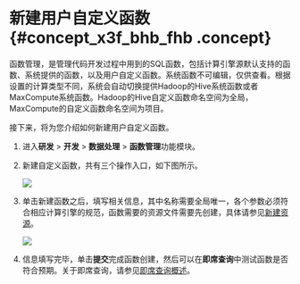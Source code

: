 # 新建用户自定义函数 {#concept_x3f_bhb_fhb .concept}

函数管理，是管理代码开发过程中用到的SQL函数，包括计算引擎源默认支持的函数、系统提供的函数，以及用户自定义函数。系统函数不可编辑，仅供查看。根据设置的计算类型不同，系统会自动切换提供Hadoop的Hive系统函数或者MaxCompute系统函数。Hadoop的Hive自定义函数命名空间为全局，MaxCompute的自定义函数命名空间为项目。

接下来，将为您介绍如何新建用户自定义函数。

1.  进入**研发** \> **开发** \> **数据处理** \> **函数管理**功能模块。
2.  新建自定义函数，共有三个操作入口，如下图所示。

    ![](http://static-aliyun-doc.oss-cn-hangzhou.aliyuncs.com/assets/img/149561/155599255741534_zh-CN.png)

3.  单击新建函数之后，填写相关信息，其中名称需要全局唯一，各个参数必须符合相应计算引擎的规范，函数需要的资源文件需要先创建，具体请参见[新建资源](cn.zh-CN/用户指南/数据建模研发/数据处理/资源管理/新建资源.md#)。

    ![](http://static-aliyun-doc.oss-cn-hangzhou.aliyuncs.com/assets/img/149561/155599255741535_zh-CN.png)

4.  信息填写完毕，单击**提交**完成函数创建，然后可以在**即席查询**中测试函数是否符合预期。关于即席查询，请参见[即席查询概述](cn.zh-CN/用户指南/数据建模研发/即席查询/即席查询概述.md#)。


